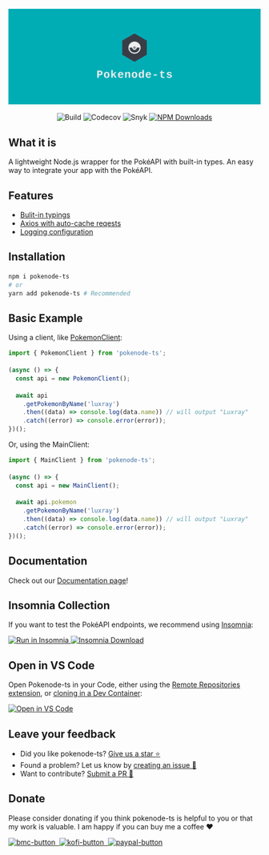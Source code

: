 ![logo](docs/_media/facebook_cover_photo_2.png)

<p align="center">
  <img alt="Build" src="https://img.shields.io/github/workflow/status/Gabb-c/pokenode-ts/Build?color=000000&labelColor=480ca8&style=for-the-badge&logo=nodedotjs&logoColor=white">
  <img alt="Codecov" src="https://img.shields.io/codecov/c/github/Gabb-c/pokenode-ts?color=000000&labelColor=f72585&&style=for-the-badge&token=whfY8GNSpS&logo=codecov&logoColor=white">
  <img alt="Snyk" src="https://img.shields.io/snyk/vulnerabilities/github/Gabb-c/pokenode-ts?style=for-the-badge&color=000000&labelColor=70e000&logo=snyk" />
  <a href="https://www.npmjs.com/package/pokenode-ts">
  <img alt="NPM Downloads" src="https://img.shields.io/npm/dt/pokenode-ts?style=for-the-badge&color=000000&labelColor=CB3837&logo=npm" />
  </a>
</p>

## What it is

A lightweight Node.js wrapper for the PokéAPI with built-in types. An easy way to integrate your app with the PokéAPI.

## Features

- [Bulit-in typings](https://gabb-c.github.io/pokenode-ts/#/typings/berry-typings?id=berries)
- [Axios with auto-cache reqests](https://gabb-c.github.io/pokenode-ts/#/getting-started/cache)
- [Logging configuration](https://gabb-c.github.io/pokenode-ts/#/getting-started/logs)

## Installation

```bash
npm i pokenode-ts
# or
yarn add pokenode-ts # Recommended
```

## Basic Example

Using a client, like [PokemonClient](https://gabb-c.github.io/pokenode-ts/#/clients/pokemon-client):

```js
import { PokemonClient } from 'pokenode-ts';

(async () => {
  const api = new PokemonClient();

  await api
    .getPokemonByName('luxray')
    .then((data) => console.log(data.name)) // will output "Luxray"
    .catch((error) => console.error(error));
})();
```

Or, using the MainClient:

```js
import { MainClient } from 'pokenode-ts';

(async () => {
  const api = new MainClient();

  await api.pokemon
    .getPokemonByName('luxray')
    .then((data) => console.log(data.name)) // will output "Luxray"
    .catch((error) => console.error(error));
})();
```

## Documentation

Check out our [Documentation page](https://gabb-c.github.io/pokenode-ts/#/)!

## Insomnia Collection

If you want to test the PokéAPI endpoints, we recommend using [Insomnia](https://insomnia.rest/):

<div display="flex">
  <a href="https://insomnia.rest/run/?label=Pok%C3%A9API&uri=https%3A%2F%2Fraw.githubusercontent.com%2FGabb-c%2Fpokeapi-insomnia-collection%2Fmain%2Fpokeapi.json">
    <img alt="Run in Insomnia" src="https://img.shields.io/badge/Insomnia-5849be?style=for-the-badge&logo=Insomnia&logoColor=white&label=Run%20in&labelColor=black">
  </a>
  <a href="https://insomnia.rest/download">
    <img alt="Insomnia Download" src="https://img.shields.io/badge/Insomnia-5849be?style=for-the-badge&logo=Insomnia&logoColor=white&label=Download&labelColor=black"/>
  </a>
</div>

## Open in VS Code

Open Pokenode-ts in your Code, either using the [Remote Repositories extension](https://code.visualstudio.com/blogs/2021/06/10/remote-repositories), or [cloning in a Dev Container](https://code.visualstudio.com/docs/remote/containers):

[![Open in VS Code](https://img.shields.io/badge/VSCode-0078d7.svg?&style=for-the-badge&logo=visual-studio-code&logoColor=white&label=Open%20in&color=000000&labelColor=007acc)](https://open.vscode.dev/Gabb-c/pokenode-ts)

## Leave your feedback

- Did you like pokenode-ts? [Give us a star ⭐](https://github.com/Gabb-c/pokenode-ts)
- Found a problem? Let us know by [creating an issue 🔎](https://github.com/Gabb-c/pokenode-ts/issues)
- Want to contribute? [Submit a PR 📑](https://github.com/Gabb-c/pokenode-ts/pulls)

## Donate

Please consider donating if you think pokenode-ts is helpful to you or that my work is valuable. I am happy if you can buy me a coffee ❤️

<a href="https://www.buymeacoffee.com/pokenodets">
  <img alt="bmc-button" src="https://img.shields.io/badge/Buy_Me_A_Coffee-FFDD00?style=for-the-badge&logo=buy-me-a-coffee&logoColor=black">
</a>
<a href="https://ko-fi.com/pokenodets">
  <img alt="kofi-button" src="https://img.shields.io/badge/Ko--fi-F16061?style=for-the-badge&logo=ko-fi&logoColor=white">
</a>
<a href="https://www.paypal.com/donate?business=8TYDGB7874HT2&no_recurring=0&item_name=development&currency_code=USD">
  <img alt="paypal-button" src="https://img.shields.io/badge/PayPal-00457C?style=for-the-badge&logo=paypal&logoColor=white">
</a>
